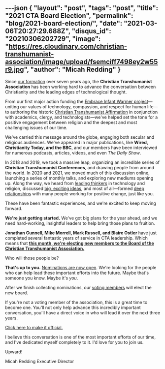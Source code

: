 ---json
{
	"layout": "post",
	"tags": "post",
    "title": "2021 CTA Board Election",
    "permalink": "blog/2021-board-election/",
    "date": "2021-03-06T20:27:29.688Z",
    "disqus_id": "20210306202729",
    "image":  "https://res.cloudinary.com/christian-transhumanist-association/image/upload/fsemciff7498ey2w55r9.jpg",
    "author": "Micah Redding"
}
---
Since [our formation](https://www.christiantranshumanism.org/history) over seven years ago, the **Christian Transhumanist Association** has been working hard to advance the conversation between Christianity and the leading edges of technological thought.

From our first major action funding the [Embrace Infant Warmer project](https://www.christiantranshumanism.org/blog/embrace_announcement)—uniting our values of technology, compassion, and respect for human life—to authoring the historic [Christian Transhumanist Affirmation](https://www.christiantranshumanism.org/affirmation) in conjunction with academics, clergy, and technologists—we've helped set the tone for a positive engagement between religion and the deepest and most challenging issues of our time.

We've carried this message around the globe, engaging both secular and religious audiences. We've appeared in major publications, like **Wired, Christianity Today, and the BBC**, and our members have been interviewed for numerous podcasts, articles, videos, and even *The Daily Show*.

In 2018 and 2019, we took a massive leap, organizing an incredible series of **Christian Transhumanist Conferences**, and drawing people from around the world. In 2020 and 2021, we moved much of this discussion online, launching a series of monthly talks, and exploring new mediums opening up. Along the way, we heard from [leading thinkers](https://www.christiantranshumanism.org/podcast) in technology and religion, discussed [big, exciting ideas](https://www.christiantranshumanism.org/conference), and most of all—formed [deep relationships](https://www.facebook.com/groups/ChristianTranshumanistAssociation/) with many people working for positive change, just like you.

These have been fantastic experiences, and we're excited to keep moving forward.

**We're just getting started.** We've got big plans for the year ahead, and we need hard-working, insightful leaders to help bring those plans to fruition.

**Jonathan Gunnell, Mike Morrell, Mark Russell, and Blaire Ostler** have just completed several fantastic years of service in CTA leadership. Which means that [**this month, we're electing new members to the Board of the Christian Transhumanist Association.**](http://bit.ly/CTANominees2021)

Who will those people be?

**That's up to you.** [Nominations are now open](http://bit.ly/CTANominees2021). We're looking for the people who can help lead these important efforts into the future. Maybe that's someone you know. Maybe it's *you*.

After we finish collecting nominations, our [voting members](https://www.christiantranshumanism.org/join) will elect the new board.

If you're not a voting member of the association, this is a great time to become one. You'll not only help advance this incredibly important conversation, you'll have a direct voice in who will lead it over the next three years.

[Click here to make it official.](https://www.christiantranshumanism.org/join)

I believe this conversation is one of the most important efforts of our time, and I've dedicated myself completely to it. I'd love for you to join us.

Upward!

Micah Redding
Executive Director
